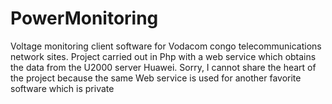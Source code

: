 # PowerMonitoring
Voltage monitoring client software for Vodacom congo telecommunications network sites. Project carried out in Php with a web service which obtains the data from the U2000 server Huawei. Sorry, I cannot share the heart of the project because the same Web service is used for another favorite software which is private
